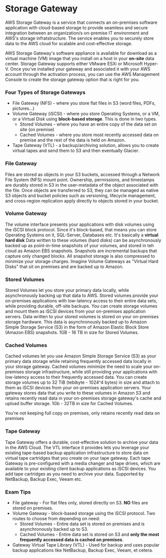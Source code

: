 # Storage Gateway 
AWS Storage Gateway is a service that connects an on-premises software application with cloud-based storage to provide seamless and secure integration between an organization/s on-premise IT environment and AWS's storage infratstructure.
The service enables you to securely store data to the AWS cloud for scalable and cost-effective storage.

AWS Storage Gateway's software appliance is available for download as a virtual machine (VM) image that you install on a host in your **on-site** data center.
Storage Gateway supports either VMware ESXi or Microsoft Hyper-V. Once you've installed your gateway and associated it with your AWS account through the activation process, you can use the AWS Management Console to create the storage gateway option that is right for you.

### Four Types of Storage Gateways
* File Gateway (NFS) - where you store flat files in S3 (word files, PDFs, pictures...)
* Volume Gateway (iSCSI) - where you store Operating Systems, or a VM, or a Virtual Disk using **block-based storage**.
 This is done in two types.
    * Stored Volumes - where you have an entire copy of the data set on site (on premise)
    * Cached Volumes - where you store most recently accessed data on premise and the rest of the data is held on Amazon.
* Tape Gateway (VTL) - a backup/archiving solution, allows you to create virtual tapes and send them to S3 and then eventually Glacier.

### File Gateway
Files are stored as objects in your S3 buckets, accessed through a Network File System (NFS) mount point.
Ownership, permissions, and timestamps are durably stored in S3 in the user-metadata of the object associated with the file.
Once objects are transferred to S3, they can be managed as native S3 objects and bucket policies such as versioning, lifecycle management, and cross-region replication apply directly to objects stored in your bucket.

### Volume Gateway
The volume interface presents your applications with disk volumes using the iSCSI block protocol. 
Since it's block-based, that means you can store Operating Systems on it, SQL-Server, Databases etc. It's basically a **virtual hard disk**
Data written to these volumes (hard disks) can be asynchronously backed up as point-in-time snapshots of your volumes, and stored in teh cloud as Amazon EBS snapshots.
Snapshots are incremental backups that capture only changed blocks. All snapshot storage is also compressed to minimize your storage charges.
Imagine Volume Gateways as "Virtual Hard Disks" that sit on premises and are backed up to Amazon.

### Stored Volumes
Stored Volumes let you store your primary data locally, while asynchronously backing up that data to AWS.
Stored volumes provide your on-premises applications with low-latency access to their entire data sets, while providing durable, off-site backups.
You can create storage volumes and mount them as iSCSI devices from your on-premises application servers. 
Data written to your stored volumes is stored on your on-premises storage hardware. 
This data is asynchronously backed up to Amazon Simple Storage Service (S3) in the form of Amazon Elastic Block Store (Amazon EBS)
snapshots. 1GB - 16 TB in size for Stored Volumes.

### Cached Volumes
Cached volumes let you use Amazon Simple Storage Service (S3) as your primary data storage while retaining frequently accessed data locally in your storage gateway.
Cached volumes minimize the need to scale your on-premises storage infrastructure, while still providing your applications with low-latency access to their frequently accessed data.
You can create storage volumes up to 32 TiB (tebibyte - 1024^4 bytes) in size and attach to them as iSCSI devices from your on-premises application servers.
Your gateway stores data that you write to these volumes in Amazon S3 and retains recently read data in your on-premises storage gateway's cache and upload buffer storage.
1Gb - 32TB in size for Cached Volumes.

You're not keeping full copy on premises, only retains recently read data on premises

### Tape Gateway
Tape Gateway offers a durable, cost-effective solution to archive your data in the AWS Cloud. 
The VTL interface it provides lets you leverage your existing tape-based backup application infrastructure to store data on virtual tape cartridges that you create on your tape gateway.
Each tape Gateway is pre-configured with a media changer and tape drives, which are available to your existing client backup applications as iSCSI devices.
You add tape cartridges as you need to archive your data. Supported by NetBackup, Backup Exec, Veeam etc.

### Exam Tips
* File gateway - For flat files only, stored directly on S3. **NO** files are stored on premises.
* Volume Gateway - block-based storage using the iSCSI protocol. Two routes to choose from depending on need:
    * Stored Volumes - Entire data set is stored on premises and is asynchronously backed up to S3.
    * Cached Volumes - Entire data set is stored on S3 and **only the most frequently accessed data is cached on premises**.
* Gateway Virtual Tape Library (VTL) - Used for backup and uses popular backup applications like NetBackup, Backup Exec, Veeam, et cetera.
